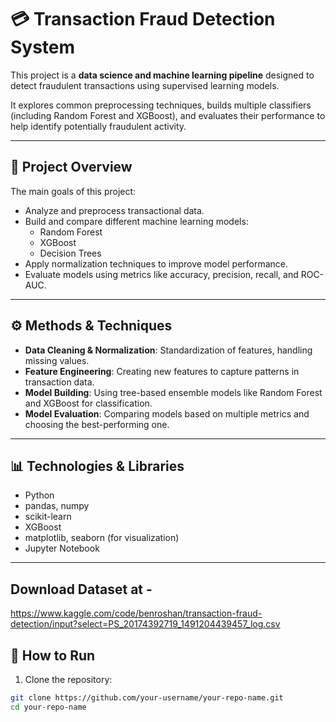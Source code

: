 # 💳 Transaction Fraud Detection System

This project is a **data science and machine learning pipeline** designed to detect fraudulent transactions using supervised learning models.

It explores common preprocessing techniques, builds multiple classifiers (including Random Forest and XGBoost), and evaluates their performance to help identify potentially fraudulent activity.

---

## 📌 **Project Overview**
The main goals of this project:
- Analyze and preprocess transactional data.
- Build and compare different machine learning models:
  - Random Forest
  - XGBoost
  - Decision Trees
- Apply normalization techniques to improve model performance.
- Evaluate models using metrics like accuracy, precision, recall, and ROC-AUC.

---

## ⚙️ **Methods & Techniques**
- **Data Cleaning & Normalization**: Standardization of features, handling missing values.
- **Feature Engineering**: Creating new features to capture patterns in transaction data.
- **Model Building**: Using tree-based ensemble models like Random Forest and XGBoost for classification.
- **Model Evaluation**: Comparing models based on multiple metrics and choosing the best-performing one.

---

## 📊 **Technologies & Libraries**
- Python
- pandas, numpy
- scikit-learn
- XGBoost
- matplotlib, seaborn (for visualization)
- Jupyter Notebook

---
## Download Dataset at - 
https://www.kaggle.com/code/benroshan/transaction-fraud-detection/input?select=PS_20174392719_1491204439457_log.csv
## 🚀 **How to Run**
1. Clone the repository:
```bash
git clone https://github.com/your-username/your-repo-name.git
cd your-repo-name


